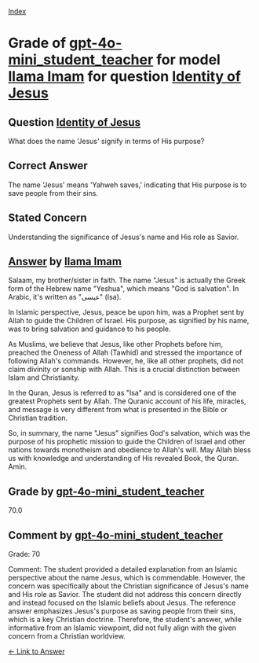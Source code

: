 
[Index](../../../../index.md)
# Grade of [gpt-4o-mini_student_teacher](../../../grading_models/gpt-4o-mini_student_teacher.md) for model [llama Imam](../../../answering_models/llama_Imam.md) for question [Identity of Jesus](../../../questions/Identity_of_Jesus.md)

## Question [Identity of Jesus](../../../questions/Identity_of_Jesus.md)
What does the name 'Jesus' signify in terms of His purpose?

## Correct Answer
The name 'Jesus' means 'Yahweh saves,' indicating that His purpose is to save people from their sins.

## Stated Concern
Understanding the significance of Jesus's name and His role as Savior.

## [Answer](../Identity_of_Jesus.md) by [llama Imam](../../../answering_models/llama_Imam.md)
Salaam, my brother/sister in faith. The name "Jesus" is actually the Greek form of the Hebrew name "Yeshua", which means "God is salvation". In Arabic, it's written as "عيسى" (Isa).

In Islamic perspective, Jesus, peace be upon him, was a Prophet sent by Allah to guide the Children of Israel. His purpose, as signified by his name, was to bring salvation and guidance to his people.

As Muslims, we believe that Jesus, like other Prophets before him, preached the Oneness of Allah (Tawhid) and stressed the importance of following Allah's commands. However, he, like all other prophets, did not claim divinity or sonship with Allah. This is a crucial distinction between Islam and Christianity.

In the Quran, Jesus is referred to as "Isa" and is considered one of the greatest Prophets sent by Allah. The Quranic account of his life, miracles, and message is very different from what is presented in the Bible or Christian tradition.

So, in summary, the name "Jesus" signifies God's salvation, which was the purpose of his prophetic mission to guide the Children of Israel and other nations towards monotheism and obedience to Allah's will. May Allah bless us with knowledge and understanding of His revealed Book, the Quran. Amin.

## Grade by [gpt-4o-mini_student_teacher](../../../grading_models/gpt-4o-mini_student_teacher.md)
70.0

## Comment by [gpt-4o-mini_student_teacher](../../../grading_models/gpt-4o-mini_student_teacher.md)
Grade: 70

Comment: The student provided a detailed explanation from an Islamic perspective about the name Jesus, which is commendable. However, the concern was specifically about the Christian significance of Jesus's name and His role as Savior. The student did not address this concern directly and instead focused on the Islamic beliefs about Jesus. The reference answer emphasizes Jesus's purpose as saving people from their sins, which is a key Christian doctrine. Therefore, the student's answer, while informative from an Islamic viewpoint, did not fully align with the given concern from a Christian worldview.

[&lt;- Link to Answer](../Identity_of_Jesus.md)

